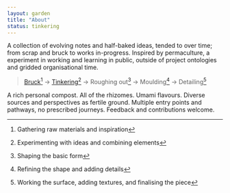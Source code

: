 ```yaml
---  
layout: garden
title: "About"
status: tinkering
---
```


A collection of evolving notes and half-baked ideas, tended to over time; from scrap and bruck to works in-progress. Inspired by permaculture, a experiment in working and learning in public, outside of project ontologies and gridded organisational time.

> [Bruck](/bruck.md)[^1] → [Tinkering](/tinkering.md)[^2] → Roughing out[^3] → Moulding[^4] → Detailing[^5]

A rich personal compost. All of the rhizomes. Umami flavours. Diverse sources and perspectives as fertile ground. Multiple entry points and pathways, no prescribed journeys. Feedback and contributions welcome.

[^1]: Gathering raw materials and inspiration

[^2]: Experimenting with ideas and combining elements

[^3]: Shaping the basic form

[^4]: Refining the shape and adding details

[^5]: Working the surface, adding textures, and finalising the piece